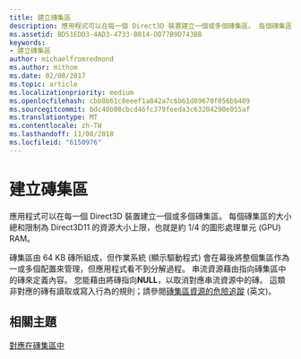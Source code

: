 ```yaml
---
title: 建立磚集區
description: 應用程式可以在每一個 Direct3D 裝置建立一個或多個磚集區。 每個磚集區的大小總和限制為 Direct3D11 的資源大小上限，也就是約 1/4 的圖形處理單元 (GPU) RAM。
ms.assetid: BD51EDD3-4AD3-4733-B014-DD77B9D743BB
keywords:
- 建立磚集區
author: michaelfromredmond
ms.author: mithom
ms.date: 02/08/2017
ms.topic: article
ms.localizationpriority: medium
ms.openlocfilehash: cbb8b61c8eeef1a842a7c6b61d09670f056bb409
ms.sourcegitcommit: bdc40b08cbcd46fc379feeda3c63204290e055af
ms.translationtype: MT
ms.contentlocale: zh-TW
ms.lasthandoff: 11/08/2018
ms.locfileid: "6150976"
---
```

# <a name="tile-pool-creation"></a>建立磚集區


應用程式可以在每一個 Direct3D 裝置建立一個或多個磚集區。 每個磚集區的大小總和限制為 Direct3D11 的資源大小上限，也就是約 1/4 的圖形處理單元 (GPU) RAM。

磚集區由 64 KB 磚所組成，但作業系統 (顯示驅動程式) 會在幕後將整個集區作為一或多個配置來管理，但應用程式看不到分解過程。 串流資源藉由指向磚集區中的磚來定義內容。 您能藉由將磚指向**NULL**，以取消對應串流資源中的磚。 這類非對應的磚有讀取或寫入行為的規則；請參閱[磚集區資源的危險追蹤](hazard-tracking-versus-tile-pool-resources.md) (英文)。

## <a name="span-idrelated-topicsspanrelated-topics"></a><span id="related-topics"></span>相關主題


[對應在磚集區中](mappings-are-into-a-tile-pool.md)

 

 




